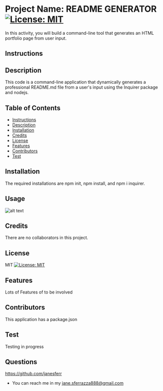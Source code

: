  
# Project Name: README GENERATOR [![License: MIT](https://img.shields.io/badge/License-MIT-yellow.svg)](https://opensource.org/licenses/MIT) 

In this activity, you will build a command-line tool that generates an HTML portfolio page from user input.

## Instructions

## Description 
This code is a command-line application that dynamically generates a professional README.md file from a user's input using the Inquirer package and nodejs.

## Table of Contents

- [Instructions](##Instructions)
- [Description](##Description)
- [Installation](##Installation)
- [Credits](##Credits)
- [License](##License)
- [Features](##Features)
- [Contributors](##Contributors)
- [Test](##Test)

## Installation 

The required installations are npm init, npm install, and npm i inquirer.
## Usage 

![alt text](Video)

## Credits

There are no collaborators in this project.
## License 

MIT [![License: MIT](https://img.shields.io/badge/License-MIT-yellow.svg)](https://opensource.org/licenses/MIT) 

## Features
Lots of Features of to be involved

## Contributors
This application has a package.json

## Test

Testing in progress

## Questions 
https://github.com/janesferr
* You can reach me in my jane.sferrazza888@gmail.com


